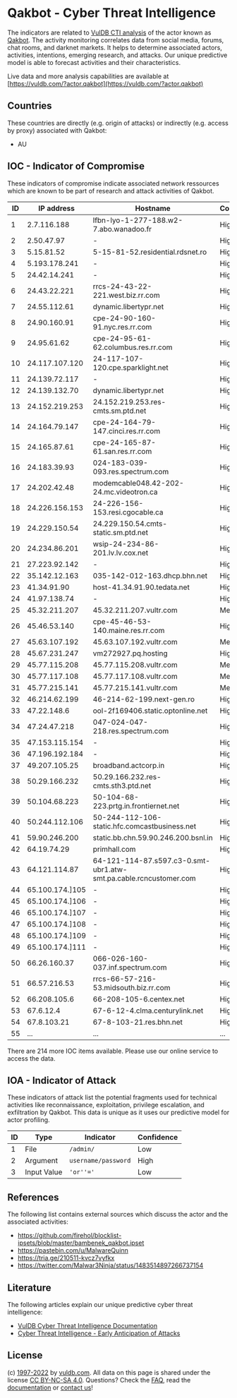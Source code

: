 # Qakbot - Cyber Threat Intelligence

The indicators are related to [VulDB CTI analysis](https://vuldb.com/?kb.cti) of the actor known as [Qakbot](https://vuldb.com/?actor.qakbot). The activity monitoring correlates data from social media, forums, chat rooms, and darknet markets. It helps to determine associated actors, activities, intentions, emerging research, and attacks. Our unique predictive model is able to forecast activities and their characteristics.

Live data and more analysis capabilities are available at [https://vuldb.com/?actor.qakbot](https://vuldb.com/?actor.qakbot)

## Countries

These countries are directly (e.g. origin of attacks) or indirectly (e.g. access by proxy) associated with Qakbot:

* AU

## IOC - Indicator of Compromise

These indicators of compromise indicate associated network ressources which are known to be part of research and attack activities of Qakbot.

ID | IP address | Hostname | Confidence
-- | ---------- | -------- | ----------
1 | 2.7.116.188 | lfbn-lyo-1-277-188.w2-7.abo.wanadoo.fr | High
2 | 2.50.47.97 | - | High
3 | 5.15.81.52 | 5-15-81-52.residential.rdsnet.ro | High
4 | 5.193.178.241 | - | High
5 | 24.42.14.241 | - | High
6 | 24.43.22.221 | rrcs-24-43-22-221.west.biz.rr.com | High
7 | 24.55.112.61 | dynamic.libertypr.net | High
8 | 24.90.160.91 | cpe-24-90-160-91.nyc.res.rr.com | High
9 | 24.95.61.62 | cpe-24-95-61-62.columbus.res.rr.com | High
10 | 24.117.107.120 | 24-117-107-120.cpe.sparklight.net | High
11 | 24.139.72.117 | - | High
12 | 24.139.132.70 | dynamic.libertypr.net | High
13 | 24.152.219.253 | 24.152.219.253.res-cmts.sm.ptd.net | High
14 | 24.164.79.147 | cpe-24-164-79-147.cinci.res.rr.com | High
15 | 24.165.87.61 | cpe-24-165-87-61.san.res.rr.com | High
16 | 24.183.39.93 | 024-183-039-093.res.spectrum.com | High
17 | 24.202.42.48 | modemcable048.42-202-24.mc.videotron.ca | High
18 | 24.226.156.153 | 24-226-156-153.resi.cgocable.ca | High
19 | 24.229.150.54 | 24.229.150.54.cmts-static.sm.ptd.net | High
20 | 24.234.86.201 | wsip-24-234-86-201.lv.lv.cox.net | High
21 | 27.223.92.142 | - | High
22 | 35.142.12.163 | 035-142-012-163.dhcp.bhn.net | High
23 | 41.34.91.90 | host-41.34.91.90.tedata.net | High
24 | 41.97.138.74 | - | High
25 | 45.32.211.207 | 45.32.211.207.vultr.com | Medium
26 | 45.46.53.140 | cpe-45-46-53-140.maine.res.rr.com | High
27 | 45.63.107.192 | 45.63.107.192.vultr.com | Medium
28 | 45.67.231.247 | vm272927.pq.hosting | High
29 | 45.77.115.208 | 45.77.115.208.vultr.com | Medium
30 | 45.77.117.108 | 45.77.117.108.vultr.com | Medium
31 | 45.77.215.141 | 45.77.215.141.vultr.com | Medium
32 | 46.214.62.199 | 46-214-62-199.next-gen.ro | High
33 | 47.22.148.6 | ool-2f169406.static.optonline.net | High
34 | 47.24.47.218 | 047-024-047-218.res.spectrum.com | High
35 | 47.153.115.154 | - | High
36 | 47.196.192.184 | - | High
37 | 49.207.105.25 | broadband.actcorp.in | High
38 | 50.29.166.232 | 50.29.166.232.res-cmts.sth3.ptd.net | High
39 | 50.104.68.223 | 50-104-68-223.prtg.in.frontiernet.net | High
40 | 50.244.112.106 | 50-244-112-106-static.hfc.comcastbusiness.net | High
41 | 59.90.246.200 | static.bb.chn.59.90.246.200.bsnl.in | High
42 | 64.19.74.29 | primhall.com | High
43 | 64.121.114.87 | 64-121-114-87.s597.c3-0.smt-ubr1.atw-smt.pa.cable.rcncustomer.com | High
44 | 65.100.174.]105 | - | High
45 | 65.100.174.]106 | - | High
46 | 65.100.174.]107 | - | High
47 | 65.100.174.]108 | - | High
48 | 65.100.174.]109 | - | High
49 | 65.100.174.]111 | - | High
50 | 66.26.160.37 | 066-026-160-037.inf.spectrum.com | High
51 | 66.57.216.53 | rrcs-66-57-216-53.midsouth.biz.rr.com | High
52 | 66.208.105.6 | 66-208-105-6.centex.net | High
53 | 67.6.12.4 | 67-6-12-4.clma.centurylink.net | High
54 | 67.8.103.21 | 67-8-103-21.res.bhn.net | High
55 | ... | ... | ...

There are 214 more IOC items available. Please use our online service to access the data.

## IOA - Indicator of Attack

These indicators of attack list the potential fragments used for technical activities like reconnaissance, exploitation, privilege escalation, and exfiltration by Qakbot. This data is unique as it uses our predictive model for actor profiling.

ID | Type | Indicator | Confidence
-- | ---- | --------- | ----------
1 | File | `/admin/` | Low
2 | Argument | `username/password` | High
3 | Input Value | `'or''='` | Low

## References

The following list contains external sources which discuss the actor and the associated activities:

* https://github.com/firehol/blocklist-ipsets/blob/master/bambenek_qakbot.ipset
* https://pastebin.com/u/MalwareQuinn
* https://tria.ge/210511-kvcz7vyfkx
* https://twitter.com/Malwar3Ninja/status/1483514897266737154

## Literature

The following articles explain our unique predictive cyber threat intelligence:

* [VulDB Cyber Threat Intelligence Documentation](https://vuldb.com/?kb.cti)
* [Cyber Threat Intelligence - Early Anticipation of Attacks](https://www.scip.ch/en/?labs.20201022)

## License

(c) [1997-2022](https://vuldb.com/?kb.changelog) by [vuldb.com](https://vuldb.com/?kb.about). All data on this page is shared under the license [CC BY-NC-SA 4.0](https://creativecommons.org/licenses/by-nc-sa/4.0/). Questions? Check the [FAQ](https://vuldb.com/?kb.faq), read the [documentation](https://vuldb.com/?kb) or [contact us](https://vuldb.com/?contact)!
